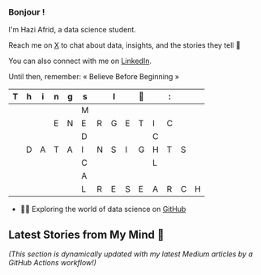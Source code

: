 ### Bonjour !

I'm Hazi Afrid, a data science student.

Reach me on [X](https://x.com/HaziAfrid) to chat about data, insights, and the stories they tell  👋

You can also connect with me on [LinkedIn](https://www.linkedin.com/in/contacthazi/).

Until then, remember:  « Believe Before Beginning » 

| T  |h| i | n | g | s |  | I |   | 💚 |   | : |  |   |   
| - | - | - | - | - | - | - | - | - | - | - | - | - | - |
|   ||   |   |   | M |   |   |   |   |   |   |  |   |   
|   ||   | E | N | E | R | G | E | T  | I  | C |  |   |   
|   ||  |   |   | D |   |   |   |   | C |   |  |   |   
|   |D| A | T  | A  | I | N | S | I | G  | H | T  | S |   |   
|   ||  |   |   | C |   |   |   |   | L |   |  |   |   
|   ||  |   | | A |  |  |  |  |  |  |  |   |   
|   ||  |   |  | L | R | E | S | E | A | R | C | H  |   


- 👨‍💻 Exploring the world of data science on [GitHub](https://github.com/Masterhazi)

## Latest Stories from My Mind 🧠 

_(This section is dynamically updated with my latest Medium articles by a GitHub Actions workflow!)_ 
